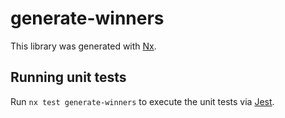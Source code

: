 # generate-winners

This library was generated with [Nx](https://nx.dev).

## Running unit tests

Run `nx test generate-winners` to execute the unit tests via [Jest](https://jestjs.io).
